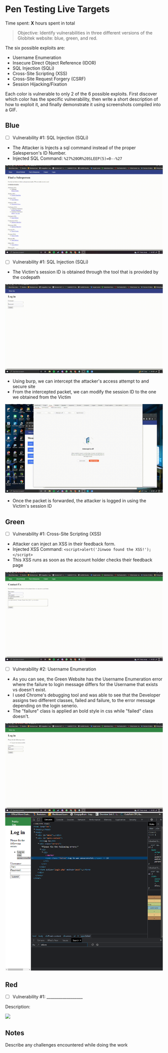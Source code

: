 # Pen Testing Live Targets

Time spent: **X** hours spent in total

> Objective: Identify vulnerabilities in three different versions of the Globitek website: blue, green, and red.

The six possible exploits are:

* Username Enumeration
* Insecure Direct Object Reference (IDOR)
* SQL Injection (SQLi)
* Cross-Site Scripting (XSS)
* Cross-Site Request Forgery (CSRF)
* Session Hijacking/Fixation

Each color is vulnerable to only 2 of the 6 possible exploits. First discover which color has the specific vulnerability, then write a short description of how to exploit it, and finally demonstrate it using screenshots compiled into a GIF.

## Blue

- [ ] Vulnerability #1: SQL Injection (SQLi)

- The Attacker is Injects a sql command instead of the proper Salesperson's ID Number.
- Injected SQL Command: ``%27%20OR%20SLEEP(5)=0--%27``

<img src="2022-11-02 23-56-43.gif">

- [ ] Vulnerability #1: SQL Injection (SQLi)

- The Victim's session ID is obtained through the tool that is provided by the codepath

<img src="2022-11-03 01-21-48_Trim.gif">

- Using burp, we can intercept the attacker's access attempt to and secure site
- From the intercepted packet, we can modify the session ID to the one we obtained from the Victim

<img src="2022-11-03 01-26-48.gif">

- Once the packet is forwarded, the attacker is logged in using the Victim's session ID

## Green

- [ ] Vulnerability #1: Cross-Site Scripting (XSS)

- Attacker can inject an XSS in their feedback form.
- Injected XSS Command:
``<script>alert('Jinwoo found the XSS!');</script>``
- This XSS runs as soon as the account holder checks their feedback page

<img src="2022-11-03 00-24-27.gif">

- [ ] Vulnerability #2: Username Enumeration

- As you can see, the Green Website has the Username Enumeration error where the failure to login message differs for the Username that exists vs doesn't exist.
- I used Chrome's debugging tool and was able to see that the Developer assigns two different classes, failed and failure, to the error message depending on the login senerio.
- The "failure" class is applied an bold style in css while "failed" class doesn't.

<img src="2022-11-03 00-02-51.gif">

<img src="Screenshot 2022-11-03 001251.png">

## Red

- [ ] Vulnerability #1: __________________

Description:

<img src="red-vuln1.gif">


## Notes

Describe any challenges encountered while doing the work
